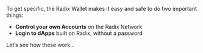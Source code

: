 To get specific, the Radix Wallet makes it easy and safe to do two important things:

- **Control your own Accounts** on the Radix Network
- **Login to dApps** built on Radix, without a password

Let’s see how these work…
